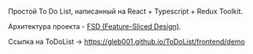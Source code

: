 Простой To Do List, написанный на React + Typescript + Redux Toolkit.

Архитектура проекта - [FSD (Feature-Sliced Design)](https://feature-sliced.design/ru/docs/get-started/overview).

Ссылка на ToDoList -> https://gleb001.github.io/ToDoList/frontend/demo
